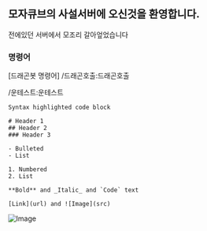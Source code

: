 ## 모자큐브의 사설서버에 오신것을 환영합니다.

전에있던 서버에서 모조리 갈아엎었습니다

### 명령어

[드래곤봇 명령어]
/드래곤호출:드래곤호출

/운테스트:운테스트


```테스트
Syntax highlighted code block

# Header 1
## Header 2
### Header 3

- Bulleted
- List

1. Numbered
2. List

**Bold** and _Italic_ and `Code` text

[Link](url) and ![Image](src)
```
![Image](https://i.imgur.com/Mpbs6ji.png)
